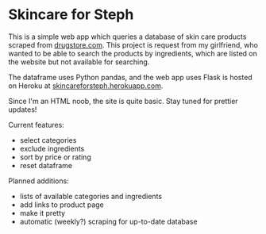 # Skincare for Steph

This is a simple web app which queries a database of skin care products
scraped from [drugstore.com](http://www.drugstore.com/beauty/skin-care/qxg180646-0).
This project is request from my girlfriend, who wanted to be able to search the products by ingredients, 
which are listed on the website but not available for searching.

The dataframe uses Python pandas, and the web app uses Flask is hosted on Heroku at [skincareforsteph.herokuapp.com](https://skincareforsteph.herokuapp.com).

Since I'm an HTML noob, the site is quite basic. Stay tuned for prettier updates!

Current features:
* select categories
* exclude ingredients
* sort by price or rating
* reset dataframe

Planned additions:
* lists of available categories and ingredients
* add links to product page
* make it pretty
* automatic (weekly?) scraping for up-to-date database
